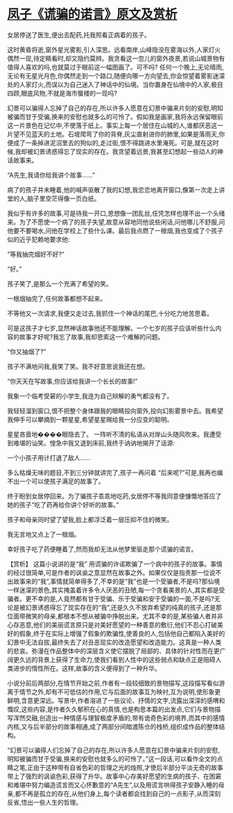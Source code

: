 # [凤子《谎骗的诺言》原文及赏析](https://www.vrrw.net/wx/15002.html)

女居停送了医生,便出去配药,托我照看正病着的孩子。

这时黄昏将逝,窗外星光雾影,引人深思。远看南岸,山峰隐没在雾海以外,人家灯火偶然一现,待定睛看时,却又隐约莫辨。我贪看这一忽儿的窗外夜景,若说山城景物有值得人喜欢的吗,也就莫过于眼前这一幅图画了。可不吗? 任何一个晚上,无论晴雨,无论有无星光月色,你偶然走到一个路口,随便向哪一方向望去,你会惊望着雾影迷濛处的人家灯火,而误以为自己迷入了神话中的仙境。当你置身在仙境中的人家,极目四顾,眼底风物,不就是海市蜃楼的一现吗?

幻景可以骗得人忘掉了自己的存在,所以许多人愿意在幻景中骗来片刻的安慰,明知被骗而甘于受骗,换来的安慰也就多么的可怜了。假如我是画家,我将永远保留眼前这一片景色在记忆中,不使落于纸上。事实上每一个居住在山城的人,谁都厌恶这一片望不见蓝天的土地。石坡爬弯了你的背脊,灰尘直射进你的肺里,如果是落雨天,你便成了一条掉进泥沼里去的狗似的,走过街,恨不得跳进水里淹死。可是,就在这时候,我却被幻景诱惑得忘了现实的存在。我贪望着远景,我甚至幻想起一些动人的神话故事来。

“A先生,我请你给我讲个故事……”

病了的孩子并未睡着,他的喊声驱散了我的幻想,我恋恋地离开窗口,像第一次走上讲堂的人,脑子里空茫得像一页白纸。

我似乎有许多的故事,可是待我一开口,思想像一团乱丝,任凭怎样也理不出一个头绪来。为了不愿使一个病了的孩子失望,故意从容地同他说些闲话,问他哪儿不舒服,问他要不要喝水,问他在学校上了些什么课。最后我点燃了一根烟,我也变成了个孩子似的近乎犯赖地要求他:

“等我抽完烟好不好?”

“好。”

孩子笑了,是那么一个充满了希望的笑。

一根烟抽完了,任何故事都想不起来。

不等他又一次请求,我便又走过去,我抓住一个神话的尾巴,十分吃力地苦思着。

可是这孩子才七岁,显然神话故事他还不能理解。一个七岁的孩子应该听些什么内容的故事才好呢?我忘了故事,我却思索这一个难解的问题。

“你又抽烟了?”

孩子不满地问我,我笑了笑。我不好意思说我还在想。

“你天天在写故事,你应该给我讲一个长长的故事!”

我象一个临考受窘的小学生,我连为自己辩解的勇气都没有了。

我轻轻溜到窗口,恨不把整个身体跟我的眼睛投向窗外,投向幻影雾景中去。我希望我伸手可以攀摘到一颗星星,希望星星赐给我一分应变的聪明。

星星吝啬地����眼隐去了。 一阵听不清的私语从对岸山头随风吹来。我遭受到难堪的讪笑。惶急中我又退到床前,我终于讷讷地揭开了话源:

一个小孩子用计打退了敌人……

多么枯燥无味的题目,不到三分钟就讲完了,孩子一再问着 “后来呢?”可是,我再也编不出一个可以使孩子满足的故事了。

终于盼到女居停回来。为了骗孩子乖乖地吃药,女居停不等我同意便慷慨地答应了她的孩子“吃了药再给你讲个好听的故事。”

孩子和母亲同时望了望我,脸上都浮泛着一层压抑不住的微笑。

我无言地又点上了一根烟。

幸好孩子吃了药便睡着了,然而我却无法从他梦里驱走那个谎骗的诺言。



【赏析】 这篇小说讲的是“我” 用谎骗的许诺欺骗了一个病中的孩子的故事。事情的经过很简单,可是作者的讽谕之意显然在故事之外。如果仅仅是指责那一位说不出故事来的“我”,事情就简单得多了,不幸的是“我”也是一个受骗者,不是吗?那仙境一样迷濛的景色,其实掩盖着许多令人厌恶的丑陋,每一个贪看美景的人,其实都是受骗者。更不幸的是,人竟然都有甘于受骗、乐于受骗和安于受骗的一面,不是吗?无论是被幻景诱惑得忘了现实存在的“我”,还是久久不放弃希望的纯真的孩子,还是那位面带微笑的母亲,都根本不想从被骗中挣脱出来。尤其不幸的是,某些骗人者并非心存恶意,他们的美丽谎言原只是对美好愿望的一种善意的敷衍,他们不忍心打破美好的假象,终于在实际上增强了假象的欺骗性,使善良的人,包括他自己都陷入美好的幻景中无法自拔,最终失去了对丑恶现实的改造愿望和改造能力。这真是一种人类的悲哀。弥漫在作品整体中的深层含义使它摆脱了局部的、具体的针对性而在更广阔更久远的背景上获得了生命力,使我们看到人性中的这些弱点和缺点正是阻碍人类进步的惰性所在。这样,故事的含义便得到了一种升华。

小说分前后两部分,在情节开始之前,作者有一段较细致的景物描写,这段描写看似游离于情节之外,却有不可低估的作用,它与后面的故事互为映衬,互为说明,使形象更鲜明,含意更深远。写景中,作者溶进了一些议论、抒情的文字,流露出深深的感喟和慨叹,这些内容,是作者久久郁积在心的真情,也是构思本篇的出发点,它们与景物描写浑然交融,创造出一种情感与理智极度矛盾的,带有诡奇色彩的境界,而其中的感情内核,又与后半部分的故事相通,成了两部分间暗渡陈仓的栈桥,组织成作品的整体结构。

“幻景可以骗得人们忘掉了自己的存在,所以许多人愿意在幻景中骗来片刻的安慰,明知被骗而甘于受骗,换来的安慰也就多么的可怜了。”这一段话,可以看作全文的点睛之笔,正由于这种带有自省色彩的哲理之光的烛照,才使后半部分平淡无奇的故事带上了强烈的讽谕色彩,获得了升华。故事中心存美好愿望的生病的孩子、在困窘和难堪中努力编造谎言而又心怀歉意的“A先生”,以及用谎言哄得孩子安静入睡的母亲,都不再是孤立的存在,从他们身上,每个读者都会找到自己的一点影子,从而深刻反省,悟出一些人生的哲理。

